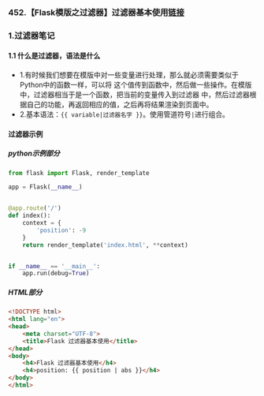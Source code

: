 ### 452.【Flask模版之过滤器】过滤器基本使用[链接](http://wangkaixiang.cn/python-flask/di-si-zhang-ff1a-flask-ru-men-ff08-mo-ban-ff09/di-san-jie-ff1a-jinja2-guo-lv-qi.html)

### 1.过滤器笔记

#### 1.1 什么是过滤器，语法是什么
* 1.有时候我们想要在模版中对一些变量进行处理，那么就必须需要类似于Python中的函数一样，可以将
这个值传到函数中，然后做一些操作。在模版中，过滤器相当于是一个函数，把当前的变量传入到过滤器
中，然后过滤器根据自己的功能，再返回相应的值，之后再将结果渲染到页面中。
* 2.基本语法：`{{ variable|过滤器名字 }}`。使用管道符号`|`进行组合。

#### 过滤器示例
##### python示例部分
```python
from flask import Flask, render_template

app = Flask(__name__)


@app.route('/')
def index():
    context = {
        'position': -9
    }
    return render_template('index.html', **context)


if __name__ == '__main__':
    app.run(debug=True)
```

##### HTML部分
```html
<!DOCTYPE html>
<html lang="en">
<head>
    <meta charset="UTF-8">
    <title>Flask 过滤器基本使用</title>
</head>
<body>
    <h4>Flask 过滤器基本使用</h4>
    <h4>position: {{ position | abs }}</h4>
</body>
</html>
```
